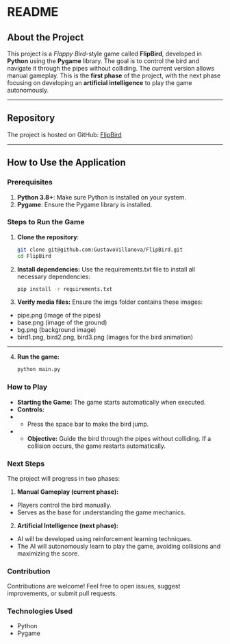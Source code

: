 # README

## About the Project
This project is a *Flappy Bird*-style game called **FlipBird**, developed in **Python** using the **Pygame** library. The goal is to control the bird and navigate it through the pipes without colliding. The current version allows manual gameplay. This is the **first phase** of the project, with the next phase focusing on developing an **artificial intelligence** to play the game autonomously.

---

## Repository
The project is hosted on GitHub: [FlipBird](git@github.com:GustavoVillanova/FlipBird.git)

---

## How to Use the Application

### Prerequisites
1. **Python 3.8+**: Make sure Python is installed on your system.
2. **Pygame**: Ensure the Pygame library is installed.

### Steps to Run the Game
1. **Clone the repository**:
   ```bash
   git clone git@github.com:GustavoVillanova/FlipBird.git
   cd FlipBird

2. **Install dependencies:** Use the requirements.txt file to install all necessary dependencies:

    ```bash
    pip install -r requirements.txt

3. **Verify media files:** Ensure the imgs folder contains these images:

- pipe.png (image of the pipes)
- base.png (image of the ground)
- bg.png (background image)
- bird1.png, bird2.png, bird3.png (images for the bird animation)

---

4. **Run the game:**

    ```bash
    python main.py

### How to Play
- **Starting the Game:** The game starts automatically when executed.
- **Controls:**
- - Press the space bar to make the bird jump.
- - **Objective:** Guide the bird through the pipes without colliding. If a collision occurs, the game restarts automatically.

### Next Steps
The project will progress in two phases:

1. **Manual Gameplay (current phase):**

- Players control the bird manually.
- Serves as the base for understanding the game mechanics.

2. **Artificial Intelligence (next phase):**

- AI will be developed using reinforcement learning techniques.
- The AI will autonomously learn to play the game, avoiding collisions and maximizing the score.

### Contribution
Contributions are welcome! Feel free to open issues, suggest improvements, or submit pull requests.

### Technologies Used
- Python
- Pygame